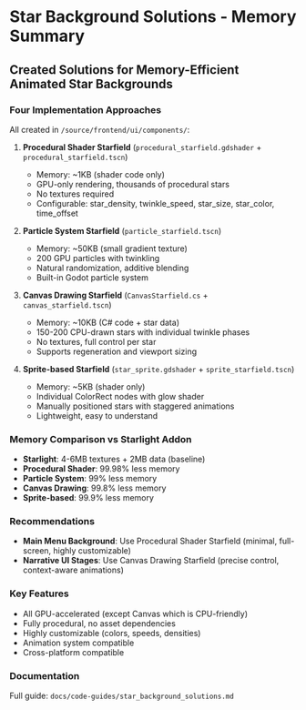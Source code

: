# Star Background Solutions - Memory Summary

## Created Solutions for Memory-Efficient Animated Star Backgrounds

### Four Implementation Approaches
All created in `/source/frontend/ui/components/`:

1. **Procedural Shader Starfield** (`procedural_starfield.gdshader` + `procedural_starfield.tscn`)
   - Memory: ~1KB (shader code only)
   - GPU-only rendering, thousands of procedural stars
   - No textures required
   - Configurable: star_density, twinkle_speed, star_size, star_color, time_offset

2. **Particle System Starfield** (`particle_starfield.tscn`)
   - Memory: ~50KB (small gradient texture)
   - 200 GPU particles with twinkling
   - Natural randomization, additive blending
   - Built-in Godot particle system

3. **Canvas Drawing Starfield** (`CanvasStarfield.cs` + `canvas_starfield.tscn`)
   - Memory: ~10KB (C# code + star data)
   - 150-200 CPU-drawn stars with individual twinkle phases
   - No textures, full control per star
   - Supports regeneration and viewport sizing

4. **Sprite-based Starfield** (`star_sprite.gdshader` + `sprite_starfield.tscn`)
   - Memory: ~5KB (shader only)
   - Individual ColorRect nodes with glow shader
   - Manually positioned stars with staggered animations
   - Lightweight, easy to understand

### Memory Comparison vs Starlight Addon
- **Starlight**: 4-6MB textures + 2MB data (baseline)
- **Procedural Shader**: 99.98% less memory
- **Particle System**: 99% less memory
- **Canvas Drawing**: 99.8% less memory
- **Sprite-based**: 99.9% less memory

### Recommendations
- **Main Menu Background**: Use Procedural Shader Starfield (minimal, full-screen, highly customizable)
- **Narrative UI Stages**: Use Canvas Drawing Starfield (precise control, context-aware animations)

### Key Features
- All GPU-accelerated (except Canvas which is CPU-friendly)
- Fully procedural, no asset dependencies
- Highly customizable (colors, speeds, densities)
- Animation system compatible
- Cross-platform compatible

### Documentation
Full guide: `docs/code-guides/star_background_solutions.md`

